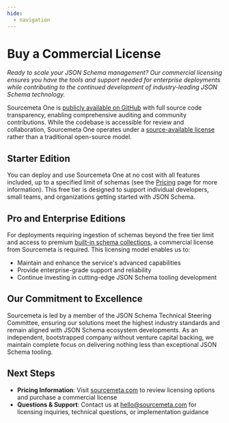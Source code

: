 ```yaml
---
hide:
  - navigation
---
```


# Buy a Commercial License

*Ready to scale your JSON Schema management? Our commercial licensing ensures
you have the tools and support needed for enterprise deployments while
contributing to the continued development of industry-leading JSON Schema
technology.*

Sourcemeta One is [publicly available on
GitHub](https://github.com/sourcemeta/one) with full source code transparency,
enabling comprehensive auditing and community contributions.  While the
codebase is accessible for review and collaboration, Sourcemeta One operates
under a [source-available
license](https://github.com/sourcemeta/one/blob/main/LICENSE) rather than a
traditional open-source model.

## Starter Edition

You can deploy and use Sourcemeta One at no cost with all features included, up
to a specified limit of schemas (see the
[Pricing](https://www.sourcemeta.com/#pricing) page for more information). This
free tier is designed to support individual developers, small teams, and
organizations getting started with JSON Schema.

## Pro and Enterprise Editions

For deployments requiring ingestion of schemas beyond the free tier limit and
access to premium [built-in schema collections](library.md), a commercial
license from Sourcemeta is required. This licensing model enables us to:

- Maintain and enhance the service's advanced capabilities
- Provide enterprise-grade support and reliability
- Continue investing in cutting-edge JSON Schema tooling development

## Our Commitment to Excellence

Sourcemeta is led by a member of the JSON Schema Technical Steering Committee,
ensuring our solutions meet the highest industry standards and remain aligned
with JSON Schema ecosystem developments. As an independent, bootstrapped
company without venture capital backing, we maintain complete focus on
delivering nothing less than exceptional JSON Schema tooling.

## Next Steps

- **Pricing Information**: Visit
  [sourcemeta.com](https://www.sourcemeta.com/#pricing) to review licensing
  options and purchase a commercial license
- **Questions & Support**: Contact us at
  [hello@sourcemeta.com](mailto:hello@sourcemeta.com) for licensing inquiries,
  technical questions, or implementation guidance
